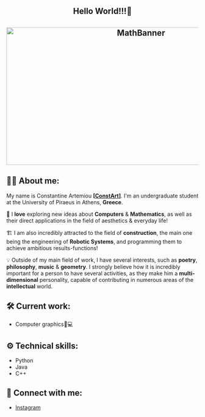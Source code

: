 <h2 align = "center">Hello World!!!👋<h2> 

<p align = "center">
<img width = "690" height = "360" src="https://github.com/3ConstArt3/3ConstArt3/assets/114258174/5308df77-f55d-4f9b-8167-ce69515e2f82" alt="MathBanner">
</p>

<!--
- 🌱 I’m currently learning ...
- 👯 I’m looking to collaborate on ...
- 🤔 I’m looking for help with ...
- 💬 Ask me about ...
- ⚡ Fun fact: ...
-->

## 🧑‍💻 About me:

My name is Constantine Artemiou **[<a href = "" target = "_blank" rel = "noreferrer">ConstArt<a>]**. I'm an undergraduate student at the University of Piraeus in Athens, **Greece**.

🩷 I **love** exploring new ideas about **Computers** & **Mathematics**, as well as their direct applications in the field of aesthetics & everyday life!

🏗️ I am also incredibly attracted to the field of **construction**, the main one being the engineering of **Robotic Systems**, and programming them to achieve ambitious results-functions!

💡 Outside of my main field of work, I have several interests, such as **poetry**, **philosophy**, **music** & **geometry**. I strongly believe how it is incredibly important for a person to have several activities, as they make him a **multi-dimensional** personality, capable of contributing in numerous areas of the **intellectual** world.

## 🛠️ Current work:
- Computer graphics🎨💻

## ⚙️ Technical skills:
- Python
- Java
- C++

## 🤝 Connect with me:
- <a href = "https://www.instagram.com/const_art_sc/" alt = "const_art_sc | Instagram" target = "_blank"> Instagram <a>